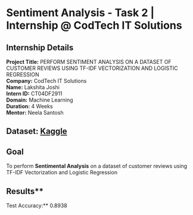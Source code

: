 # Sentiment Analysis - Task 2 | Internship @ CodTech IT Solutions

## Internship Details
**Project Title:** PERFORM SENTIMENT ANALYSIS ON A DATASET OF CUSTOMER REVIEWS USING TF-IDF VECTORIZATION AND LOGISTIC REGRESSION <br>
**Company:** CodTech IT Solutions <br>
**Name:** Lakshita Joshi <br>
**Intern ID:** CT04DF2911 <br>
**Domain:** Machine Learning <br>
**Duration:** 4 Weeks <br>
**Mentor:** Neela Santosh 


## Dataset: [Kaggle](https://www.kaggle.com/datasets/snap/amazon-fine-food-reviews)


## Goal
To perform **Sentimental Analysis** on a dataset of customer reviews using TF-IDF Vectorization and Logistic Regression

## Results**
Test Accuracy:** 0.8938
